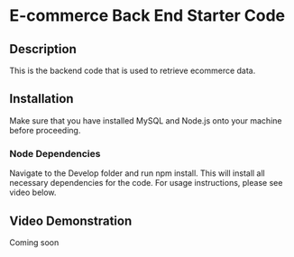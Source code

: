 # E-commerce Back End Starter Code

## Description
This is the backend code that is used to retrieve ecommerce data.

## Installation
Make sure that you have installed MySQL and Node.js onto your machine before proceeding.

### Node Dependencies
Navigate to the Develop folder and run npm install. This will install all necessary dependencies for the code. For usage instructions, please see video below.

## Video Demonstration
Coming soon
